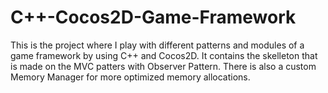 # C++-Cocos2D-Game-Framework

This is the project where I play with different patterns and modules of a game framework by using C++ and Cocos2D.
It contains the skelleton that is made on the MVC patters with Observer Pattern. 
There is also a custom Memory Manager for more optimized memory allocations.
